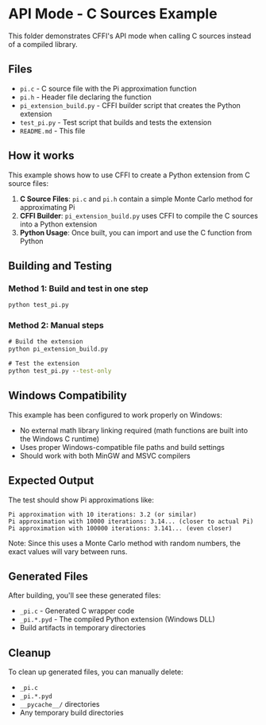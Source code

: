 # API Mode - C Sources Example

This folder demonstrates CFFI's API mode when calling C sources instead of a compiled library.

## Files

- `pi.c` - C source file with the Pi approximation function
- `pi.h` - Header file declaring the function
- `pi_extension_build.py` - CFFI builder script that creates the Python extension
- `test_pi.py` - Test script that builds and tests the extension
- `README.md` - This file

## How it works

This example shows how to use CFFI to create a Python extension from C source files:

1. **C Source Files**: `pi.c` and `pi.h` contain a simple Monte Carlo method for approximating Pi
2. **CFFI Builder**: `pi_extension_build.py` uses CFFI to compile the C sources into a Python extension
3. **Python Usage**: Once built, you can import and use the C function from Python

## Building and Testing

### Method 1: Build and test in one step
```cmd
python test_pi.py
```

### Method 2: Manual steps
```cmd
# Build the extension
python pi_extension_build.py

# Test the extension
python test_pi.py --test-only
```

## Windows Compatibility

This example has been configured to work properly on Windows:

- No external math library linking required (math functions are built into the Windows C runtime)
- Uses proper Windows-compatible file paths and build settings
- Should work with both MinGW and MSVC compilers

## Expected Output

The test should show Pi approximations like:
```
Pi approximation with 10 iterations: 3.2 (or similar)
Pi approximation with 10000 iterations: 3.14... (closer to actual Pi)
Pi approximation with 100000 iterations: 3.141... (even closer)
```

Note: Since this uses a Monte Carlo method with random numbers, the exact values will vary between runs.

## Generated Files

After building, you'll see these generated files:
- `_pi.c` - Generated C wrapper code
- `_pi.*.pyd` - The compiled Python extension (Windows DLL)
- Build artifacts in temporary directories

## Cleanup

To clean up generated files, you can manually delete:
- `_pi.c`
- `_pi.*.pyd`
- `__pycache__/` directories
- Any temporary build directories
